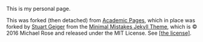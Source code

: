 This is my personal page.

This was forked (then detached) from [Academic Pages](https://github.com/academicpages/academicpages.github.io), which in place was forked by [Stuart Geiger](https://github.com/staeiou) from the [Minimal Mistakes Jekyll Theme](https://mmistakes.github.io/minimal-mistakes/), which is © 2016 Michael Rose and released under the MIT License. See [[the license]](LICENSE.md).
